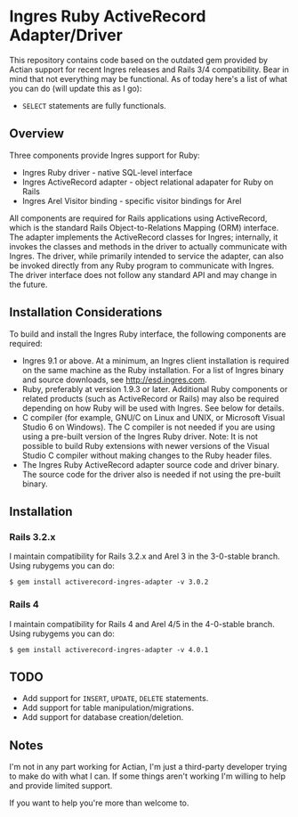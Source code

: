 # Ingres Ruby ActiveRecord Adapter/Driver

This repository contains code based on the outdated gem provided by Actian support
for recent Ingres releases and Rails 3/4 compatibility. Bear in mind that not everything
may be functional. As of today here's a list of what you can do (will update this as I go):

* `SELECT` statements are fully functionals.

## Overview

Three components provide Ingres support for Ruby:

* Ingres Ruby driver - native SQL-level interface
* Ingres ActiveRecord adapter - object relational adapater for Ruby on Rails
* Ingres Arel Visitor binding - specific visitor bindings for Arel

All components are required for Rails applications using ActiveRecord,
which is the standard Rails Object-to-Relations Mapping (ORM) interface. The
adapter implements the ActiveRecord classes for Ingres; internally, it invokes the
classes and methods in the driver to actually communicate with Ingres.
The driver, while primarily intended to service the adapter, can also be
invoked directly from any Ruby program to communicate with Ingres. The driver
interface does not follow any standard API and may change in the future.

## Installation Considerations

To build and install the Ingres Ruby interface, the following components are
required:

* Ingres 9.1 or above. At a minimum, an Ingres client installation is required
  on the same machine as the Ruby installation. For a list of Ingres binary and
  source downloads, see http://esd.ingres.com.
* Ruby, preferably at version 1.9.3 or later. Additional Ruby components or
  related products (such as ActiveRecord or Rails) may also be required
  depending on how Ruby will be used with Ingres. See below for details.
* C compiler (for example, GNU/C on Linux and UNIX, or Microsoft Visual Studio
  6 on Windows). The C compiler is not needed if you are using using a pre-built 
  version of the Ingres Ruby driver.
  Note: It is not possible to build Ruby extensions with newer versions of the
  Visual Studio C compiler without making changes to the Ruby header files.
* The Ingres Ruby ActiveRecord adapter source code and driver binary. The source 
  code for the driver also is needed if not using the pre-built binary.

## Installation

### Rails 3.2.x

I maintain compatibility for Rails 3.2.x and Arel 3 in the 3-0-stable branch. Using rubygems you can do:

    $ gem install activerecord-ingres-adapter -v 3.0.2

### Rails 4

I maintain compatibility for Rails 4 and Arel 4/5 in the 4-0-stable branch. Using rubygems you can do:

    $ gem install activerecord-ingres-adapter -v 4.0.1

## TODO

* Add support for `INSERT`, `UPDATE`, `DELETE` statements.
* Add support for table manipulation/migrations.
* Add support for database creation/deletion.

## Notes

I'm not in any part working for Actian, I'm just a third-party developer trying to make do
with what I can. If some things aren't working I'm willing to help and provide limited support.

If you want to help you're more than welcome to.
